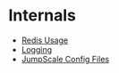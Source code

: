 # Internals
- [Redis Usage](Redis.md)
- [Logging](Logging.md)
- [JumpScale Config Files](jumpscaleconfigfiles.md)
